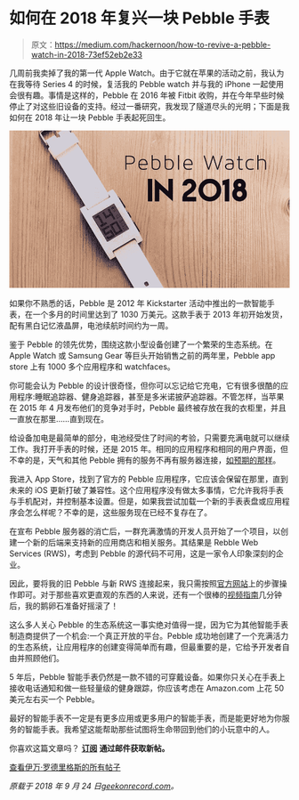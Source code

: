 # 如何在 2018 年复兴一块 Pebble 手表

> 原文：<https://medium.com/hackernoon/how-to-revive-a-pebble-watch-in-2018-73ef52eb2e33>

几周前我卖掉了我的第一代 Apple Watch。由于它就在苹果的活动之前，我认为在我等待 Series 4 的时候，复活我的 Pebble watch 并与我的 iPhone 一起使用会很有趣。事情是这样的，Pebble 在 2016 年被 Fitbit 收购，并在今年早些时候停止了对这些旧设备的支持。经过一番研究，我发现了隧道尽头的光明；下面是我如何在 2018 年让一块 Pebble 手表起死回生。

![](img/7c739a17191a389c1f9587a57a6a88e1.png)

如果你不熟悉的话，Pebble 是 2012 年 Kickstarter 活动中推出的一款智能手表，在一个多月的时间里达到了 1030 万美元。这款手表于 2013 年初开始发货，配有黑白记忆液晶屏，电池续航时间约为一周。

鉴于 Pebble 的领先优势，围绕这款小型设备创建了一个繁荣的生态系统。在 Apple Watch 或 Samsung Gear 等巨头开始销售之前的两年里，Pebble app store 上有 1000 多个应用程序和 watchfaces。

你可能会认为 Pebble 的设计很奇怪，但你可以忘记给它充电，它有很多很酷的应用程序:睡眠追踪器、健身追踪器，甚至是多米诺披萨追踪器。不管怎样，当苹果在 2015 年 4 月发布他们的竞争对手时，Pebble 最终被存放在我的衣柜里，并且一直放在那里……直到现在。

给设备加电是最简单的部分，电池经受住了时间的考验，只需要充满电就可以继续工作。我打开手表的时候，还是 2015 年。相同的应用程序和相同的用户界面，但不幸的是，天气和其他 Pebble 拥有的服务不再有服务器连接，[如预期的那样](https://dev.fitbit.com/blog/2018-01-24-pebble-support/)。

我进入 App Store，找到了官方的 Pebble 应用程序，它应该会保留在那里，直到未来的 iOS 更新打破了兼容性。这个应用程序没有做太多事情，它允许我将手表与手机配对，并控制基本设置。但是，如果我尝试加载一个新的手表表盘或应用程序会怎么样呢？不幸的是，这些服务现在已经不复存在了。

在宣布 Pebble 服务器的消亡后，一群充满激情的开发人员开始了一个项目，以创建一个新的后端来支持新的应用商店和相关服务。其结果是 Rebble Web Services (RWS)，考虑到 Pebble 的源代码不可用，这是一家令人印象深刻的企业。

因此，要将我的旧 Pebble 与新 RWS 连接起来，我只需按照[官方网站](https://rebble.io/)上的步骤操作即可。对于那些喜欢更直观的东西的人来说，还有一个很棒的[视频指南](https://youtu.be/8Z4Jtl_0UMw)几分钟后，我的鹅卵石准备好摇滚了！

这么多人关心 Pebble 的生态系统这一事实绝对值得一提，因为它为其他智能手表制造商提供了一个机会:一个真正开放的平台。Pebble 成功地创建了一个充满活力的生态系统，让应用程序的创建变得简单而有趣，但最重要的是，它给予开发者自由并照顾他们。

5 年后，Pebble 智能手表仍然是一款不错的可穿戴设备。如果你只关心在手表上接收电话通知和做一些轻量级的健身跟踪，你应该考虑在 Amazon.com 上花 50 美元左右买一个 Pebble。

最好的智能手表不一定是有更多应用或更多用户的智能手表，而是能更好地为你服务的智能手表。我希望这能帮助那些试图将生命带回到他们的小玩意中的人。

你喜欢这篇文章吗？ [**订阅**](https://geekonrecord.com/subscribe/) **通过邮件获取新帖。**

[查看伊万·罗德里格斯的所有帖子](https://geekonrecord.com/author/irodrisa/)

*原载于 2018 年 9 月 24 日*[*geekonrecord.com*](https://geekonrecord.com/2018/09/24/how-to-revive-a-pebble-watch-in-2018/)*。*
